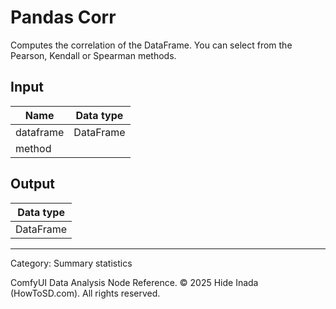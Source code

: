 # Pandas Corr
Computes the correlation of the DataFrame. You can select from the Pearson, Kendall or Spearman methods.

## Input
| Name | Data type |
|---|---|
| dataframe | DataFrame |
| method |  |

## Output
| Data type |
|---|
| DataFrame |

<HR>
Category: Summary statistics

ComfyUI Data Analysis Node Reference. © 2025 Hide Inada (HowToSD.com). All rights reserved.

